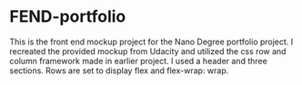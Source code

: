# FEND-portfolio
This is the front end mockup project for the Nano Degree portfolio project. I recreated the provided mockup from Udacity and utilized the css row and column framework made in earlier project. I used a header and three sections. Rows are set to display flex and flex-wrap: wrap.
